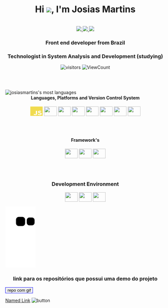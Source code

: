 <h1 align="center">Hi <img src="https://raw.githubusercontent.com/iampavangandhi/iampavangandhi/master/gifs/Hi.gif" width="30px">, I'm Josias Martins</h1>
 <p align="center"><br/>

  <a href="https://www.linkedin.com/in/josiasmartins/">
    <img src="https://img.shields.io/badge/-LinkedIn-blue?style=flat&logo=Linkedin&logoColor=white">
  </a>

  <a href="mailto:josiasmartinscaitano@gmail.com">
    <img src="https://img.shields.io/badge/-Gmail-c14438?style=flat&logo=Gmail&logoColor=white">
  </a>

  <a href="mailto:josiasmartinscaitano@outlook.com">
    <img src="https://img.shields.io/badge/-Outlook-0078D4?style=flat&logo=Microsoft-Outlook&logoColor=white">
  </a>

</p>

<h3 align="center">Front end developer from Brazil</h3>
<h3 align="center">Technologist in System Analysis and Development (studying)
</h3>


<p align="center">
  <img alt="visitors" src="https://visitor-badge.glitch.me/badge?page_id=josiasmartins.josiasmartins&left_color=grey&right_color=blue" />
  <img alt="ViewCount" src="https://views.whatilearened.today/views/github/josiasmartins/josiasmartins.svg" />
</p>

<br/><br/>

  <p>
<!-- <img width="530em"  src="https://github-readme-stats.vercel.app/api?username=josiasmartins&show_icons=true&theme=vision-friendly-dark" alt="Josias Martins's stats"/> -->
<img width="530em" align="left" src="https://github-readme-stats.vercel.app/api/top-langs/?username=josiasmartins&layout=compact&langs_count=7&theme=vision-friendly-dark" alt="josiasmartins's most languages"/>
</p>
  
  <h4 align="center">Languages, Platforms and Version Control System</h4>
  <p align="center">
    <img align="center" height="30" width="40" src="https://raw.githubusercontent.com/devicons/devicon/master/icons/javascript/javascript-plain.svg">
    <img align="center" height="30" width="40" src="https://cdn.jsdelivr.net/gh/devicons/devicon/icons/typescript/typescript-original.svg" />
    <img align="center" height="30" width="40" src="https://cdn.jsdelivr.net/gh/devicons/devicon/icons/html5/html5-original.svg" />
    <img align="center" height="30" width="40" src="https://cdn.jsdelivr.net/gh/devicons/devicon/icons/css3/css3-original.svg" />
    <img align="center" height="30" width="40" src="https://cdn.jsdelivr.net/gh/devicons/devicon/icons/java/java-plain.svg" />
    <img align="center" height="30" width="40" src="https://cdn.jsdelivr.net/gh/devicons/devicon/icons/nodejs/nodejs-original.svg" />
    <img align="center" height="30" width="40" src="https://cdn.jsdelivr.net/gh/devicons/devicon/icons/android/android-plain.svg" />
    <img align="center" height="30" width="40" src="https://cdn.jsdelivr.net/gh/devicons/devicon/icons/git/git-original.svg" />
 
  </p>
  
  <br/>
  <br/>
  
  <h4 align="center">Framework's</h4>
  <p align="center">
    <img align="center" height="30" width="40" src="https://cdn.jsdelivr.net/gh/devicons/devicon/icons/angularjs/angularjs-original.svg">
    <img align="center" height="30" width="40" src="https://cdn.jsdelivr.net/gh/devicons/devicon/icons/jasmine/jasmine-plain.svg" />
    <img align="center" height="30" width="40" src="https://cdn.jsdelivr.net/gh/devicons/devicon/icons/karma/karma-original.svg" />
  </p>

<br><br>

<h3 align="center">Development Environment</h3>
<p align="center">
    <img align="center" height="30" width="40" src="https://cdn.jsdelivr.net/gh/devicons/devicon/icons/vscode/vscode-original.svg">
    <img align="center" height="30" width="40" src="https://cdn.jsdelivr.net/gh/devicons/devicon/icons/intellij/intellij-original.svg" />
    <img align="center" height="30" width="40" src="https://cdn.jsdelivr.net/gh/devicons/devicon/icons/androidstudio/androidstudio-original.svg" />
  </p>
  
   ![Snake animation](https://github.com/rafaballerini/rafaballerini/blob/output/github-contribution-grid-snake.svg)
   
   
   
   
   <h3 align="center">link para os repositórios que possui uma demo do projeto</h3>
   <a href="https://github.com/stars/josiasmartins/lists/my-stack" algn="center"><button style="background=violet; border: 1px solid blue" align="center">repo com gif</button></a>
   
   [Named Link](https://github.com/stars/josiasmartins/lists/my-stack/ "Named link title")
   ![button](https://github.com/stars/josiasmartins/lists/my-stack)
